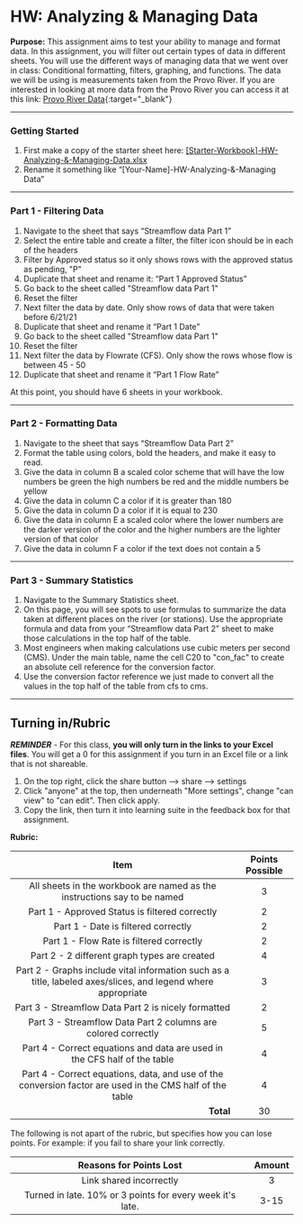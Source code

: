 #  HW: Analyzing & Managing Data

**Purpose:** This assignment aims to test your ability to manage and format data. In this assignment, you will filter out certain types of data in different sheets. You will use the different ways of managing data that we went over in class: Conditional formatting, filters, graphing, and functions. The data we will be using is measurements taken from the Provo River. If you are interested in looking at more data from the Provo River you can access it at this link:
[Provo River Data](https://waterdata.usgs.gov/monitoring-location/10163000/#parameterCode=00065&period=P7D){:target="_blank"}

---

### Getting Started
1. First make a copy of the starter sheet here: 
   [[Starter-Workbook]-HW-Analyzing-&-Managing-Data.xlsx](%5BStarter-Workbook%5D-HW-Analyzing-%26-Managing-Data.xlsx)
2. Rename it something like “[Your-Name]-HW-Analyzing-&-Managing Data”

---

### Part 1 - Filtering Data

1. Navigate to the sheet that says “Streamflow data Part 1”
2. Select the entire table and create a filter, the filter icon should be in each of the headers
3. Filter by Approved status so it only shows rows with the approved status as pending, "P"
4. Duplicate that sheet and rename it: “Part 1 Approved Status”
5. Go back to the sheet called "Streamflow data Part 1"
6. Reset the filter
7. Next filter the data by date. Only show rows of data that were taken before 6/21/21
8. Duplicate that sheet and rename it “Part 1 Date”
9. Go back to the sheet called "Streamflow data Part 1"
10. Reset the filter
11. Next filter the data by Flowrate (CFS). Only show the rows whose flow is between 45 - 50
12. Duplicate that sheet and rename it “Part 1 Flow Rate”

At this point, you should have 6 sheets in your workbook.

---

### Part 2 - Formatting Data

1. Navigate to the sheet that says “Streamflow Data Part 2”
2. Format the table using colors, bold the headers, and make it easy to read.
3. Give the data in column B a scaled color scheme that will have the low numbers be green the high numbers be red and the middle numbers be yellow
4. Give the data in column C a color if it is greater than 180
5. Give the data in column D a color if it is equal to 230
6. Give the data in column E a scaled color where the lower numbers are the darker version of the color and the higher numbers are the lighter version of that color
7. Give the data in column F a color if the text does not contain a 5

---

### Part 3 - Summary Statistics

1. Navigate to the Summary Statistics sheet.
2. On this page, you will see spots to use formulas to summarize the data taken at different places on the river (or stations). Use the appropriate formula and data from your “Streamflow data Part 2” sheet to make those calculations in the top half of the table.
3. Most engineers when making calculations use cubic meters per second (CMS). Under the main table, name the cell C20 to "con_fac" to create an absolute cell reference for the conversion factor.
4. Use the conversion factor reference we just made to convert all the values in the top half of the table from cfs to cms.

---

## Turning in/Rubric

**_REMINDER_** - For this class, **you will only turn in the links to your Excel files**. You will get a 0 for this assignment if you turn in an Excel file or a link that is not shareable. 

1. On the top right, click the share button --> share --> settings
2. Click "anyone" at the top, then underneath "More settings", change "can view" to "can edit". Then click apply. 
3. Copy the link, then turn it into learning suite in the feedback box for that assignment.

**Rubric:**

|                                                     Item                                                     | Points Possible |
|:------------------------------------------------------------------------------------------------------------:|:---------------:|
|                   All sheets in the workbook are named as the instructions say to be named                   |        3        |
|                                Part 1 - Approved Status is filtered correctly                                |        2        |
|                                     Part 1 - Date  is filtered correctly                                     |        2        |
|                                   Part 1 - Flow Rate is filtered correctly                                   |        2        |
|                                 Part 2 - 2 different graph types are created                                 |        4        |
| Part 2 - Graphs include vital information such as a title, labeled axes/slices, and legend where appropriate |        3        |
|                             Part 3 -  Streamflow Data Part 2 is nicely formatted                             |        2        |
|                        Part 3 - Streamflow Data Part 2 columns are colored correctly                         |        5        |
|                  Part 4 - Correct equations and data are used in the CFS half of the table                   |        4        |
|   Part 4 - Correct equations, data, and use of the conversion factor are used in the CMS half of the table   |        4        |
|                                <div style="text-align: right">**Total**</div>                                |       30        |

The following is not apart of the rubric, but specifies how you can lose points. For example: if you fail to share your link correctly.

|                **Reasons for Points Lost**                | **Amount** |  
|:---------------------------------------------------------:|:----------:|
|                  Link shared incorrectly                  |     3      |
| Turned in late. 10% or 3 points for every week it's late. |    3-15    |

